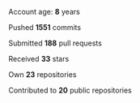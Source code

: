 Account age: **8** years

Pushed **1551** commits

Submitted **188** pull requests

Received **33** stars

Own **23** repositories

Contributed to **20** public repositories
